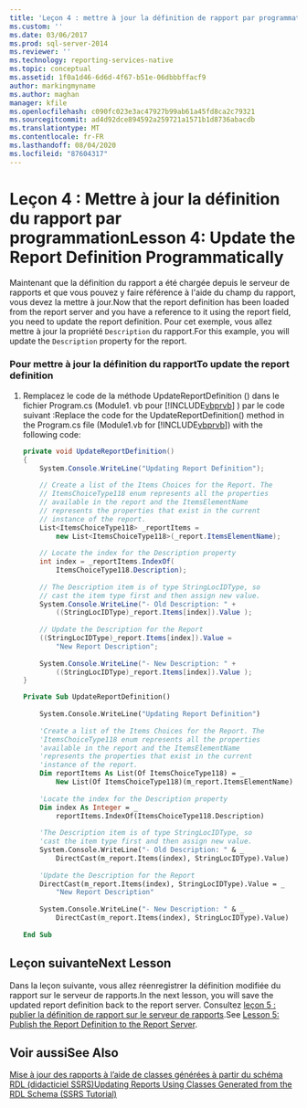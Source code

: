 ```yaml
---
title: 'Leçon 4 : mettre à jour la définition de rapport par programmation | Microsoft Docs'
ms.custom: ''
ms.date: 03/06/2017
ms.prod: sql-server-2014
ms.reviewer: ''
ms.technology: reporting-services-native
ms.topic: conceptual
ms.assetid: 1f0a1d46-6d6d-4f67-b51e-06dbbbffacf9
author: markingmyname
ms.author: maghan
manager: kfile
ms.openlocfilehash: c090fc023e3ac47927b99ab61a45fd8ca2c79321
ms.sourcegitcommit: ad4d92dce894592a259721a1571b1d8736abacdb
ms.translationtype: MT
ms.contentlocale: fr-FR
ms.lasthandoff: 08/04/2020
ms.locfileid: "87604317"
---
```

# <a name="lesson-4-update-the-report-definition-programmatically"></a><span data-ttu-id="ddf09-102">Leçon 4 : Mettre à jour la définition du rapport par programmation</span><span class="sxs-lookup"><span data-stu-id="ddf09-102">Lesson 4: Update the Report Definition Programmatically</span></span>
  <span data-ttu-id="ddf09-103">Maintenant que la définition du rapport a été chargée depuis le serveur de rapports et que vous pouvez y faire référence à l'aide du champ du rapport, vous devez la mettre à jour.</span><span class="sxs-lookup"><span data-stu-id="ddf09-103">Now that the report definition has been loaded from the report server and you have a reference to it using the report field, you need to update the report definition.</span></span> <span data-ttu-id="ddf09-104">Pour cet exemple, vous allez mettre à jour la propriété `Description` du rapport.</span><span class="sxs-lookup"><span data-stu-id="ddf09-104">For this example, you will update the `Description` property for the report.</span></span>  
  
### <a name="to-update-the-report-definition"></a><span data-ttu-id="ddf09-105">Pour mettre à jour la définition du rapport</span><span class="sxs-lookup"><span data-stu-id="ddf09-105">To update the report definition</span></span>  
  
1.  <span data-ttu-id="ddf09-106">Remplacez le code de la méthode UpdateReportDefinition () dans le fichier Program.cs (Module1. vb pour [!INCLUDE[vbprvb](../includes/vbprvb-md.md)] ) par le code suivant :</span><span class="sxs-lookup"><span data-stu-id="ddf09-106">Replace the code for the UpdateReportDefinition() method in the Program.cs file (Module1.vb for [!INCLUDE[vbprvb](../includes/vbprvb-md.md)]) with the following code:</span></span>  
  
    ```csharp  
    private void UpdateReportDefinition()  
    {  
        System.Console.WriteLine("Updating Report Definition");  
  
        // Create a list of the Items Choices for the Report. The   
        // ItemsChoiceType118 enum represents all the properties  
        // available in the report and the ItemsElementName   
        // represents the properties that exist in the current   
        // instance of the report.  
        List<ItemsChoiceType118> _reportItems =   
            new List<ItemsChoiceType118>(_report.ItemsElementName);  
  
        // Locate the index for the Description property  
        int index = _reportItems.IndexOf(  
            ItemsChoiceType118.Description);  
  
        // The Description item is of type StringLocIDType, so   
        // cast the item type first and then assign new value.  
        System.Console.WriteLine("- Old Description: " +   
            ((StringLocIDType)_report.Items[index]).Value );  
  
        // Update the Description for the Report  
        ((StringLocIDType)_report.Items[index]).Value =   
            "New Report Description";  
  
        System.Console.WriteLine("- New Description: " +   
            ((StringLocIDType)_report.Items[index]).Value );  
    }  
    ```  
  
    ```vb  
    Private Sub UpdateReportDefinition()  
  
        System.Console.WriteLine("Updating Report Definition")  
  
        'Create a list of the Items Choices for the Report. The   
        'ItemsChoiceType118 enum represents all the properties  
        'available in the report and the ItemsElementName   
        'represents the properties that exist in the current   
        'instance of the report.  
        Dim reportItems As List(Of ItemsChoiceType118) = _  
            New List(Of ItemsChoiceType118)(m_report.ItemsElementName)  
  
        'Locate the index for the Description property  
        Dim index As Integer = _  
            reportItems.IndexOf(ItemsChoiceType118.Description)  
  
        'The Description item is of type StringLocIDType, so   
        'cast the item type first and then assign new value.  
        System.Console.WriteLine("- Old Description: " & _  
            DirectCast(m_report.Items(index), StringLocIDType).Value)  
  
        'Update the Description for the Report  
        DirectCast(m_report.Items(index), StringLocIDType).Value = _  
            "New Report Description"  
  
        System.Console.WriteLine("- New Description: " & _  
            DirectCast(m_report.Items(index), StringLocIDType).Value)  
  
    End Sub  
    ```  
  
## <a name="next-lesson"></a><span data-ttu-id="ddf09-107">Leçon suivante</span><span class="sxs-lookup"><span data-stu-id="ddf09-107">Next Lesson</span></span>  
 <span data-ttu-id="ddf09-108">Dans la leçon suivante, vous allez réenregistrer la définition modifiée du rapport sur le serveur de rapports.</span><span class="sxs-lookup"><span data-stu-id="ddf09-108">In the next lesson, you will save the updated report definition back to the report server.</span></span> <span data-ttu-id="ddf09-109">Consultez [leçon 5 : publier la définition de rapport sur le serveur de rapports](../../2014/tutorials/lesson-5-publish-the-report-definition-to-the-report-server.md).</span><span class="sxs-lookup"><span data-stu-id="ddf09-109">See [Lesson 5: Publish the Report Definition to the Report Server](../../2014/tutorials/lesson-5-publish-the-report-definition-to-the-report-server.md).</span></span>  
  
## <a name="see-also"></a><span data-ttu-id="ddf09-110">Voir aussi</span><span class="sxs-lookup"><span data-stu-id="ddf09-110">See Also</span></span>  
 [<span data-ttu-id="ddf09-111">Mise à jour des rapports à l’aide de classes générées à partir du schéma RDL &#40;didacticiel SSRS&#41;</span><span class="sxs-lookup"><span data-stu-id="ddf09-111">Updating Reports Using Classes Generated from the RDL Schema &#40;SSRS Tutorial&#41;</span></span>](../../2014/tutorials/updating-reports-using-classes-generated-from-the-rdl-schema-ssrs-tutorial.md)  
  
  
